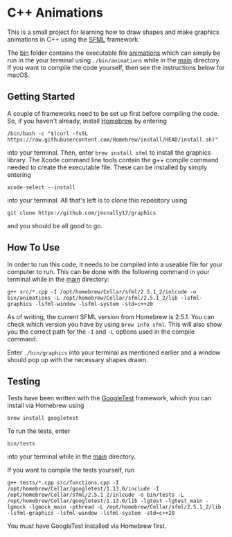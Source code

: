 # C++ Animations

This is a small project for learning how to draw shapes and make graphics animations in C++ using the [SFML](https://www.sfml-dev.org/) framework.

The [bin](https://github.com/jmcnally17/animations/tree/main/bin) folder contains the executable file [animations](https://github.com/jmcnally17/animations/blob/main/bin/animations) which can simply be run in the your terminal using `./bin/animations` while in the [main](https://github.com/jmcnally17/animations) directory. If you want to compile the code yourself, then see the instructions below for macOS.

## Getting Started

A couple of frameworks need to be set up first before compiling the code. So, if you haven't already, install [Homebrew](https://brew.sh/) by entering

```
/bin/bash -c "$(curl -fsSL https://raw.githubusercontent.com/Homebrew/install/HEAD/install.sh)"
```

into your terminal. Then, enter `brew install sfml` to install the graphics library. The Xcode command line tools contain the g++ compile command needed to create the executable file. These can be installed by simply entering

```
xcode-select --install
```

into your terminal. All that's left is to clone this repository using

```
git clone https://github.com/jmcnally17/graphics
```

and you should be all good to go.

## How To Use

In order to run this code, it needs to be compiled into a useable file for your computer to run. This can be done with the following command in your terminal while in the [main](https://github.com/jmcnally17/animations) directory:

```
g++ src/*.cpp -I /opt/homebrew/Cellar/sfml/2.5.1_2/inlcude -o bin/animations -L /opt/homebrew/Cellar/sfml/2.5.1_2/lib -lsfml-graphics -lsfml-window -lsfml-system -std=c++20
```

As of writing, the current SFML version from Homebrew is 2.5.1. You can check which version you have by using `brew info sfml`. This will also show you the correct path for the `-I` and `-L` options used in the compile command.

Enter `./bin/graphics` into your terminal as mentioned earlier and a window should pop up with the necessary shapes drawn.

## Testing

Tests have been written with the [GoogleTest](http://google.github.io/googletest/) framework, which you can install via Homebrew using

```
brew install googletest
```

To run the tests, enter

```
bin/tests
```

into your terminal while in the [main](https://github.com/jmcnally17/animations) directory.

If you want to compile the tests yourself, run

```
g++ tests/*.cpp src/functions.cpp -I /opt/homebrew/Cellar/googletest/1.13.0/include -I /opt/homebrew/Cellar/sfml/2.5.1_2/inlcude -o bin/tests -L /opt/homebrew/Cellar/googletest/1.13.0/lib -lgtest -lgtest_main -lgmock -lgmock_main -pthread -L /opt/homebrew/Cellar/sfml/2.5.1_2/lib -lsfml-graphics -lsfml-window -lsfml-system -std=c++20
```

You must have GoogleTest installed via Homebrew first.
